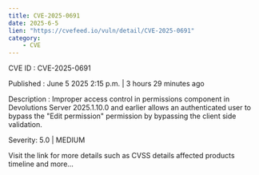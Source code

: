 ```yaml
---
title: CVE-2025-0691
date: 2025-6-5
lien: "https://cvefeed.io/vuln/detail/CVE-2025-0691"
category:
    - CVE
---
```


CVE ID : CVE-2025-0691

Published :  June 5
2025
2:15 p.m. | 3 hours
29 minutes ago

Description : Improper access control in permissions component in Devolutions Server 2025.1.10.0 and earlier allows an authenticated user to bypass the "Edit permission" permission by bypassing the client side validation.

Severity: 5.0 | MEDIUM

Visit the link for more details
such as CVSS details
affected products
timeline
and more...
